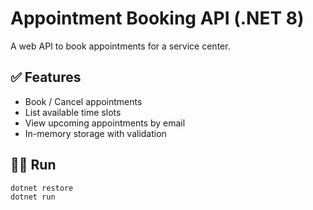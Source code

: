 ﻿# Appointment Booking API (.NET 8)

A web API to book appointments for a service center.

## ✅ Features
- Book / Cancel appointments
- List available time slots
- View upcoming appointments by email
- In-memory storage with validation

## 🏃‍♂️ Run
```bash
dotnet restore
dotnet run